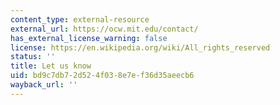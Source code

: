 ```yaml
---
content_type: external-resource
external_url: https://ocw.mit.edu/contact/
has_external_license_warning: false
license: https://en.wikipedia.org/wiki/All_rights_reserved
status: ''
title: Let us know
uid: bd9c7db7-2d52-4f03-8e7e-f36d35aeecb6
wayback_url: ''
---
```

